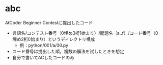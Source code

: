 # abc
AtCoder Beginner Contestに提出したコード
* 言語名/コンテスト番号（0埋め3桁1始まり）/問題名（a..f）/コード番号（0埋め2桁0始まり）というディレクトリ構成
  * 例：python/001/a/00.py
* コード番号は提出した順。複数の解法を試したときを想定
* 自分で書いてACしたコードのみ
